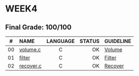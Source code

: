 # WEEK4 

## Final Grade: 100/100

|#	|NAME	                              |LANGUAGE	|STATUS |GUIDELINE
|:-:|:--								                |:-:		  |--:    |:--
|00 |[volume.c](./lab4/volume.c)            |C        |OK     |[Volume](https://cs50.harvard.edu/x/2021/labs/4/)
|01 |[filter](./pset4/filter/helpers.c)  |C        |OK     |[Filter](https://cs50.harvard.edu/x/2021/psets/4/filter/more/)
|02 |[recover.c](./pset4/recover.c)      |C        |OK     |[Recover](https://cs50.harvard.edu/x/2021/psets/4/recover/)
